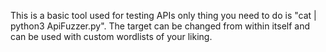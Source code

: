 This is a basic tool used for testing APIs only thing you need to do is "cat <wordlist> | python3 ApiFuzzer.py". The target can be changed from within itself and can be used with custom wordlists of your liking.
